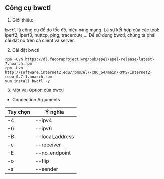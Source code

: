 ## Công cụ bwctl

1. Giới thiệu:

`bwctl` là công cụ để do tốc độ, hiệu năng mạng. Là sự kết hợp của các tool: iperf2, iperf3, nuttcp, ping, traceroute,... Để sử dụng bwctl, chúng ta phải cài đặt nó trên cả client và server.

2. Cài đặt bwctl

```
rpm -Uvh https://dl.fedoraproject.org/pub/epel/epel-release-latest-7.noarch.rpm
rpm -Uvh http://software.internet2.edu/rpms/el7/x86_64/main/RPMS/Internet2-repo-0.7-1.noarch.rpm
yum install bwctl -y
```

3. Một vài Option của bwctl

- Connection Arguments

Tùy chọn | Ý nghĩa |
--|--|
-4|--ipv4            |            Use IPv4 only |
-6|--ipv6            |            Use IPv6 only |
-B|--local_address <address>  |   Use this as a local address for control connection and tests |
-c|--receiver <address>       |   The host that will act as the receiving side for a test |
-E|--no_endpoint             |    Allow tests to occur when the receiver isn't running bwctl (Default: False) |
-o|--flip                    |    Have the receiver connect to the sender (Default: False) |
-s|--sender <address>       |     The host that will act as the sending side for a test|
